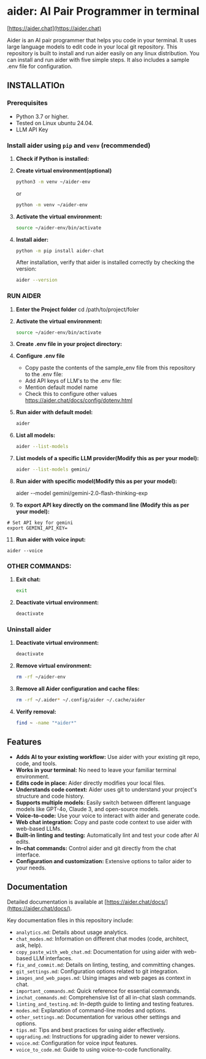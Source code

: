 # aider: AI Pair Programmer in terminal

[https://aider.chat](https://aider.chat)

Aider is an AI pair programmer that helps you code in your terminal. It uses large language models to edit code in your local git repository. This repository is built to install and run aider easily on any linux distribution. You can install and run aider with five simple steps. It also includes a sample .env file for configuration.

## INSTALLATIOn

### Prerequisites

*   Python 3.7 or higher.
*   Tested on Linux ubuntu 24.04.
*   LLM API Key

### Install aider using `pip` and `venv` (recommended)

1.  **Check if Python is installed:**

2.  **Create virtual environment(optional)**
    ```bash
    python3 -m venv ~/aider-env
    ```
    or
    ```bash
    python -m venv ~/aider-env

    ```
3.  **Activate the virtual environment:**
    ```bash
    source ~/aider-env/bin/activate
    ```

4.  **Install aider:**
    ```bash
    python -m pip install aider-chat
    ```
    After installation, verify that aider is installed correctly by checking the version:
    ```bash
    aider --version
    ```

### RUN AIDER

1.  **Enter the Project folder**
    cd /path/to/project/foler

3.  **Activate the virtual environment:**
    ```bash
    source ~/aider-env/bin/activate

4.  **Create .env file in your project directory:**

5.  **Configure .env file**
    - Copy paste the contents of the sample_env file from this repository to the .env file:
    - Add API keys of LLM's to the .env file:
    - Mention default model name
    - Check this to configure other values https://aider.chat/docs/config/dotenv.html

6.  **Run aider with default model:**
    ```bash
    aider
    ```
7.  **List all models:**
    ```bash
    aider --list-models
    ```
8.  **List models of a specific LLM provider(Modify this as per your model):**

    ```bash
    aider --list-models gemini/
    ```
9.  **Run aider with specific model(Modify this as per your model):**

    aider --model gemini/gemini-2.0-flash-thinking-exp


10.  **To export API key directly on the command line (Modify this as per your model):**


    # Set API key for gemini
    export GEMINI_API_KEY=


11.  **Run aider with voice input:**

    aider --voice


### OTHER COMMANDS:
1.  **Exit chat:**
    ```bash
    exit 
    ```
2.  **Deactivate virtual environment:**
    ```bash
    deactivate
    ```
### Uninstall aider

1.  **Deactivate virtual environment:**
    ```bash
    deactivate
    ```
2.  **Remove virtual environment:**
    ```bash
    rm -rf ~/aider-env
    ```
3.  **Remove all Aider configuration and cache files:**
    ```bash
    rm -rf ~/.aider* ~/.config/aider ~/.cache/aider
    ```
4.  **Verify removal:**
    ```bash
    find ~ -name "*aider*"
    ```

## Features

*   **Adds AI to your existing workflow:**  Use aider with your existing git repo, code, and tools.
*   **Works in your terminal:** No need to leave your familiar terminal environment.
*   **Edits code in place:** Aider directly modifies your local files.
*   **Understands code context:** Aider uses git to understand your project's structure and code history.
*   **Supports multiple models:**  Easily switch between different language models like GPT-4o, Claude 3, and open-source models.
*   **Voice-to-code:**  Use your voice to interact with aider and generate code.
*   **Web chat integration:**  Copy and paste code context to use aider with web-based LLMs.
*   **Built-in linting and testing:** Automatically lint and test your code after AI edits.
*   **In-chat commands:**  Control aider and git directly from the chat interface.
*   **Configuration and customization:**  Extensive options to tailor aider to your needs.

## Documentation

Detailed documentation is available at [https://aider.chat/docs/](https://aider.chat/docs/).

Key documentation files in this repository include:

*   `analytics.md`:  Details about usage analytics.
*   `chat_modes.md`:  Information on different chat modes (code, architect, ask, help).
*   `copy_paste_with_web_chat.md`:  Documentation for using aider with web-based LLM interfaces.
*   `fix_and_commit.md`:  Details on linting, testing, and committing changes.
*   `git_settings.md`:  Configuration options related to git integration.
*   `images_and_web_pages.md`:  Using images and web pages as context in chat.
*   `important_commands.md`:  Quick reference for essential commands.
*   `inchat_commands.md`:  Comprehensive list of all in-chat slash commands.
*   `linting_and_testing.md`:  In-depth guide to linting and testing features.
*   `modes.md`:  Explanation of command-line modes and options.
*   `other_settings.md`:  Documentation for various other settings and options.
*   `tips.md`:  Tips and best practices for using aider effectively.
*   `upgrading.md`:  Instructions for upgrading aider to newer versions.
*   `voice.md`:  Configuration for voice input features.
*   `voice_to_code.md`:  Guide to using voice-to-code functionality.


